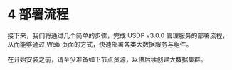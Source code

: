 # 4 部署流程

接下来，我们将通过几个简单的步骤，完成 USDP v3.0.0 管理服务的部署流程，从而能够通过 Web 页面的方式，快速部署各类大数据服务与组件。

在开始安装之前，请至少准备如下节点资源，以供后续创建大数据集群。